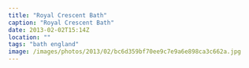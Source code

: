 ```yaml
---
title: "Royal Crescent Bath"
caption: "Royal Crescent Bath"
date: 2013-02-02T15:14Z
location: ""
tags: "bath england"
image: /images/photos/2013/02/bc6d359bf70ee9c7e9a6e898ca3c662a.jpg
---
```

